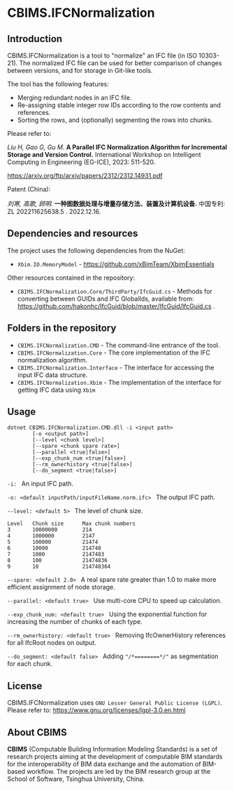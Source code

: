 # CBIMS.IFCNormalization


## Introduction

CBIMS.IFCNormalization is a tool to "normalize" an IFC file (in ISO 10303-21). The normalized IFC file can be used for better comparison of changes between versions, and for storage in Git-like tools.

The tool has the following features:

* Merging redundant nodes in an IFC file.
* Re-assigning stable integer row IDs according to the row contents and references.
* Sorting the rows, and (optionally) segmenting the rows into chunks.

Please refer to:

*Liu H, Gao G, Gu M.* 
**A Parallel IFC Normalization Algorithm for Incremental Storage and Version Control.**
International Workshop on Intelligent Computing in Engineering (EG-ICE), 2023: 511-520. 

https://arxiv.org/ftp/arxiv/papers/2312/2312.14931.pdf

Patent (China):

*刘寒, 高歌, 顾明.*
**一种图数据处理与增量存储方法、装置及计算机设备.**
中国专利: ZL 202211625638.5 . 2022.12.16.


## Dependencies and resources

The project uses the following dependencies from the NuGet:

* `Xbim.IO.MemoryModel` - https://github.com/xBimTeam/XbimEssentials

Other resources contained in the repository:

* `CBIMS.IFCNormalization.Core/ThirdParty/IfcGuid.cs` - Methods for converting between GUIDs and IFC GlobalIds, available from: https://github.com/hakonhc/IfcGuid/blob/master/IfcGuid/IfcGuid.cs .


## Folders in the repository

* `CBIMS.IFCNormalization.CMD` - The command-line entrance of the tool.
* `CBIMS.IFCNormalization.Core` - The core implementation of the IFC normalization algorithm.
* `CBIMS.IFCNormalization.Interface` - The interface for accessing the input IFC data structure.
* `CBIMS.IFCNormalization.Xbim` - The implementation of the interface for getting IFC data using `Xbim`

## Usage

```
dotnet CBIMS.IFCNormalization.CMD.dll -i <input path>
        [-o <output path>]
        [--level <chunk level>]
        [--spare <chunk spare rate>]
        [--parallel <true|false>]
        [--exp_chunk_num <true|false>]
        [--rm_ownerhistory <true|false>]
        [--do_segment <true|false>]
```

`-i: `
        An input IFC path.

`-o: <default inputPath/inputFileName.norm.ifc> `
        The output IFC path.
        	
`--level: <default 5> `
        The level of chunk size.
```
Level   Chunk size      Max chunk numbers
3       10000000        214
4       1000000         2147
5       100000          21474
6       10000           214748
7       1000            2147483
8       100             21474836
9       10              214748364
```

`--spare: <default 2.0> `
        A real spare rate greater than 1.0 to make more efficient assignment of node storage.

`--parallel: <default true> `
        Use multi-core CPU to speed up calculation.

`--exp_chunk_num: <default true> `
        Using the exponential function for increasing the number of chunks of each type.

`--rm_ownerhistory: <default true> `
        Removing IfcOwnerHistory references for all IfcRoot nodes on output.

`--do_segment: <default false> `
        Adding `"/*========*/"` as segmentation for each chunk.
        
## License

CBIMS.IFCNormalization uses `GNU Lesser General Public License (LGPL)`. 
Please refer to:
https://www.gnu.org/licenses/lgpl-3.0.en.html

## About CBIMS

**CBIMS** (Computable Building Information Modeling Standards) is a set of research projects aiming at the development of computable BIM standards for the interoperability of BIM data exchange and the automation of BIM-based workflow. The projects are led by the BIM research group at the School of Software, Tsinghua University, China.

